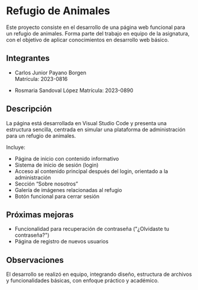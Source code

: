 # Refugio de Animales

Este proyecto consiste en el desarrollo de una página web funcional para un refugio de animales. Forma parte del trabajo en equipo de la asignatura, con el objetivo de aplicar conocimientos en desarrollo web básico.

## Integrantes

- Carlos Junior Payano Borgen  
  Matrícula: 2023-0816

- Rosmaria Sandoval López 
  Matrícula: 2023-0890

## Descripción

La página está desarrollada en Visual Studio Code y presenta una estructura sencilla, centrada en simular una plataforma de administración para un refugio de animales.

Incluye:

- Página de inicio con contenido informativo
- Sistema de inicio de sesión (login)
- Acceso al contenido principal después del login, orientado a la administración
- Sección “Sobre nosotros”
- Galería de imágenes relacionadas al refugio
- Botón funcional para cerrar sesión

## Próximas mejoras

- Funcionalidad para recuperación de contraseña ("¿Olvidaste tu contraseña?")
- Página de registro de nuevos usuarios

## Observaciones

El desarrollo se realizó en equipo, integrando diseño, estructura de archivos y funcionalidades básicas, con enfoque práctico y académico.
